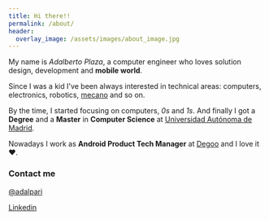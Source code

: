 ```yaml
---
title: Hi there!!
permalink: /about/
header:
  overlay_image: /assets/images/about_image.jpg
---
```


My name is _Adalberto Plaza_, a computer engineer who loves solution design, development and __mobile world__.

Since I was a kid I've been always interested in technical areas: computers, electronics, robotics, [mecano](http://www.meccano.com/) and so on.

By the time, I started focusing on computers, _0s_ and _1s_. And finally I got a __Degree__ and a __Master__ in __Computer Science__ at [Universidad Autónoma de Madrid](http://uam.es/UAM/Home.htm?language=en).

Nowadays I work as __Android Product Tech Manager__ at [Degoo](https://play.google.com/store/apps/details?id=com.degoo.android) and I love it ♥.


### Contact me

[@adalpari](https://twitter.com/adalpari)

[Linkedin](https://www.linkedin.com/in/adalbertoplaza/)
